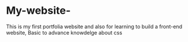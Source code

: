 # My-website-
This is my first portfolia website and also for learning to build a front-end website,
Basic to advance knowdelge about css

